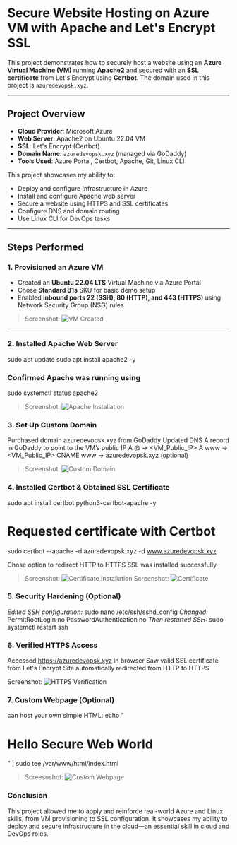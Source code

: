 # Secure Website Hosting on Azure VM with Apache and Let's Encrypt SSL

This project demonstrates how to securely host a website using an **Azure Virtual Machine (VM)** running **Apache2** and secured with an **SSL certificate** from Let's Encrypt using **Certbot**. The domain used in this project is `azuredevopsk.xyz`.

---

## Project Overview

- **Cloud Provider**: Microsoft Azure  
- **Web Server**: Apache2 on Ubuntu 22.04 VM  
- **SSL**: Let's Encrypt (Certbot)  
- **Domain Name**: `azuredevopsk.xyz` (managed via GoDaddy)  
- **Tools Used**: Azure Portal, Certbot, Apache, Git, Linux CLI  

This project showcases my ability to:
- Deploy and configure infrastructure in Azure
- Install and configure Apache web server
- Secure a website using HTTPS and SSL certificates
- Configure DNS and domain routing
- Use Linux CLI for DevOps tasks

---

## Steps Performed

### 1. Provisioned an Azure VM
- Created an **Ubuntu 22.04 LTS** Virtual Machine via Azure Portal
- Chose **Standard B1s** SKU for basic demo setup
- Enabled **inbound ports 22 (SSH), 80 (HTTP), and 443 (HTTPS)** using Network Security Group (NSG) rules

> Screenshot: ![VM Created](./azure-apache-ssl-project/Screesnshots/VM%20Created.png)

---

### 2. Installed Apache Web Server
sudo apt update
sudo apt install apache2 -y

### Confirmed Apache was running using 
sudo systemctl status apache2

> Screenshot: ![Apache Installation](./azure-apache-ssl-project/Screesnshots/Apache%20Installation.png)

### 3. Set Up Custom Domain
Purchased domain azuredevopsk.xyz from GoDaddy
Updated DNS A record in GoDaddy to point to the VM’s public IP
A   @     → <VM_Public_IP>
A   www   → <VM_Public_IP>
CNAME www → azuredevopsk.xyz (optional)

> Screenshot: ![Custom Domain](./azure-apache-ssl-project/Screesnshots/Custom%20Domain.png)

### 4. Installed Certbot & Obtained SSL Certificate
sudo apt install certbot python3-certbot-apache -y

# Requested certificate with Certbot
sudo certbot --apache -d azuredevopsk.xyz -d www.azuredevopsk.xyz

Chose option to redirect HTTP to HTTPS
SSL was installed successfully

> Screenshot: ![Certificate Installation](./azure-apache-ssl-project/Screesnshots/Certificate%20Installation.png)
> Screenshot: ![Certificate](./azure-apache-ssl-project/Screesnshots/Certificate.png)

### 5. Security Hardening (Optional)
*Edited SSH configuration:*
sudo nano /etc/ssh/sshd_config
*Changed:*
PermitRootLogin no
PasswordAuthentication no
*Then restarted SSH:*
sudo systemctl restart ssh

### 6. Verified HTTPS Access
Accessed https://azuredevopsk.xyz in browser
Saw valid SSL certificate from Let's Encrypt
Site automatically redirected from HTTP to HTTPS

Screenshot: ![HTTPS Verification](./azure-apache-ssl-project/Screesnshots/HTTPS%20Verification.png)

### 7. Custom Webpage (Optional)
can host your own simple HTML:
echo "<h1>Hello Secure Web World</h1>" | sudo tee /var/www/html/index.html

> Screesnshot: ![Custom Webpage](./azure-apache-ssl-project/Screesnshots/Custom%20Webpage.png)

### Conclusion
This project allowed me to apply and reinforce real-world Azure and Linux skills, from VM provisioning to SSL configuration. It showcases my ability to deploy and secure infrastructure in the cloud—an essential skill in cloud and DevOps roles.